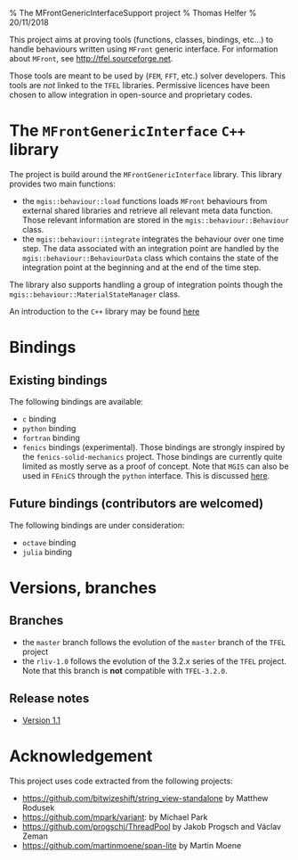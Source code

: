 % The MFrontGenericInterfaceSupport project
% Thomas Helfer
% 20/11/2018

This project aims at proving tools (functions, classes, bindings,
etc...) to handle behaviours written using `MFront` generic interface.
For information about `MFront`, see <http://tfel.sourceforge.net>.

Those tools are meant to be used by (`FEM`, `FFT`, etc.) solver
developers. This tools are *not* linked to the `TFEL` libraries.
Permissive licences have been chosen to allow integration in open-source
and proprietary codes.

# The `MFrontGenericInterface` `C++` library

The project is build around the `MFrontGenericInterface` library. This
library provides two main functions:

- the `mgis::behaviour::load` functions loads `MFront` behaviours from
  external shared libraries and retrieve all relevant meta data
  function. Those relevant information are stored in the
  `mgis::behaviour::Behaviour` class.
- the `mgis::behaviour::integrate` integrates the behaviour over one
  time step. The data associated with an integration point are handled
  by the `mgis::behaviour::BehaviourData` class which contains the state
  of the integration point at the beginning and at the end of the time
  step.

The library also supports handling a group of integration points though
the `mgis::behaviour::MaterialStateManager` class.

An introduction to the `C++` library may be found [here](bindings-cxx.html)

# Bindings

## Existing bindings

The following bindings are available:

- `c` binding
- `python` binding 
- `fortran` binding
- `fenics` bindings (experimental). Those bindings are strongly inspired
  by the `fenics-solid-mechanics` project. Those bindings are currently
  quite limited as mostly serve as a proof of concept. Note that `MGIS`
  can also be used in `FEniCS` through the `python` interface. This is
  discussed [here](FEniCSBindings.html).

## Future bindings (contributors are welcomed)

The following bindings are under consideration:

- `octave` binding
- `julia` binding

# Versions, branches

## Branches

- the `master` branch follows the evolution of the `master` branch of
  the `TFEL` project
- the `rliv-1.0` follows the evolution of the 3.2.x series of the `TFEL`
  project. Note that this branch is **not** compatible with
  `TFEL-3.2.0`.

## Release notes

- [Version 1.1](release-notes-1.1.html)

# Acknowledgement

This project uses code extracted from the following projects:

- <https://github.com/bitwizeshift/string_view-standalone> by Matthew
  Rodusek
- <https://github.com/mpark/variant>: by Michael Park
- <https://github.com/progschj/ThreadPool> by Jakob Progsch and Václav
  Zeman
- <https://github.com/martinmoene/span-lite> by Martin Moene
